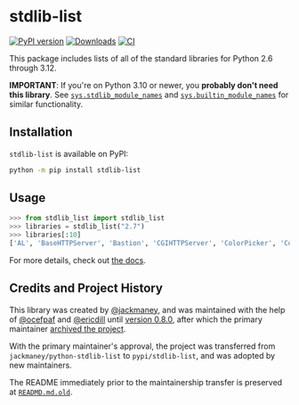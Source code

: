 # stdlib-list

[![PyPI version](https://badge.fury.io/py/stdlib-list.svg)](https://badge.fury.io/py/stdlib-list)
[![Downloads](https://static.pepy.tech/badge/stdlib-list)](https://pepy.tech/project/stdlib-list)
[![CI](https://github.com/pypi/stdlib-list/actions/workflows/ci.yml/badge.svg)](https://github.com/pypi/stdlib-list/actions/workflows/ci.yml)

This package includes lists of all of the standard libraries for Python 2.6
through 3.12.

**IMPORTANT**: If you're on Python 3.10 or newer, you **probably don't need this library**.
See [`sys.stdlib_module_names`](https://docs.python.org/3/library/sys.html#sys.stdlib_module_names)
and [`sys.builtin_module_names`](https://docs.python.org/3/library/sys.html#sys.builtin_module_names)
for similar functionality.

## Installation

`stdlib-list` is available on PyPI:

```bash
python -m pip install stdlib-list
```

## Usage

```python
>>> from stdlib_list import stdlib_list
>>> libraries = stdlib_list("2.7")
>>> libraries[:10]
['AL', 'BaseHTTPServer', 'Bastion', 'CGIHTTPServer', 'ColorPicker', 'ConfigParser', 'Cookie', 'DEVICE', 'DocXMLRPCServer', 'EasyDialogs']
```

For more details, check out [the docs](https://pypi.github.io/stdlib-list/).

## Credits and Project History

This library was created by [@jackmaney](https://github.com/jackmaney),
and was maintained with the help of [@ocefpaf](https://github.com/ocefpaf) and
[@ericdill](https://github.com/ericdill) until
[version 0.8.0](https://github.com/pypi/stdlib-list/releases/tag/v0.8.0),
after which the primary maintainer
[archived the project](https://github.com/pypi/stdlib-list/commit/7bc9a32789221b4e23edcb6a2c1466e8234aabbb).

With the primary maintainer's approval, the project was transferred
from `jackmaney/python-stdlib-list` to `pypi/stdlib-list`, and was adopted
by new maintainers.

The README immediately prior to the maintainership transfer is
preserved at [`READMD.md.old`](./README.md.old).
